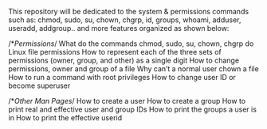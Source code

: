This repository will be dedicated to the system & permissions commands such as: chmod, sudo, su, chown, chgrp, id, groups, whoami, adduser, useradd, addgroup.. and more features organized as shown below:

/**Permissions*/
What do the commands chmod, sudo, su, chown, chgrp do
Linux file permissions
How to represent each of the three sets of permissions (owner, group, and other) as a single digit
How to change permissions, owner and group of a file
Why can’t a normal user chown a file
How to run a command with root privileges
How to change user ID or become superuser

/**Other Man Pages*/
How to create a user
How to create a group
How to print real and effective user and group IDs
How to print the groups a user is in
How to print the effective userid
